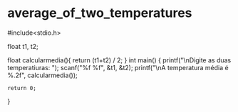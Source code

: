 # average_of_two_temperatures

#include<stdio.h>

float t1, t2;

float calcularmedia(){
    return (t1+t2) / 2;
}
int main() {
    printf("\nDigite as duas temperatiuras: ");
    scanf("%f %f", &t1, &t2);
    printf("\nA temperatura média é %.2f", calcularmedia());
    
    return 0;

}
